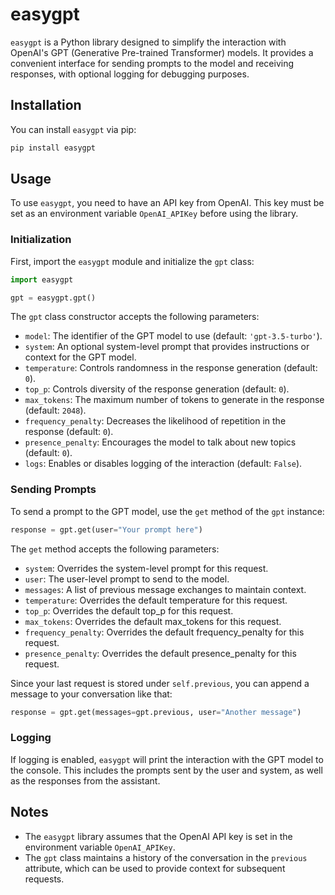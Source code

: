 # easygpt

`easygpt` is a Python library designed to simplify the interaction with OpenAI's GPT (Generative Pre-trained Transformer) models. It provides a convenient interface for sending prompts to the model and receiving responses, with optional logging for debugging purposes.

## Installation

You can install `easygpt` via pip:
```bash
pip install easygpt
```

## Usage

To use `easygpt`, you need to have an API key from OpenAI. This key must be set as an environment variable `OpenAI_APIKey` before using the library.

### Initialization

First, import the `easygpt` module and initialize the `gpt` class:

```python
import easygpt

gpt = easygpt.gpt()
```

The `gpt` class constructor accepts the following parameters:

- `model`: The identifier of the GPT model to use (default: `'gpt-3.5-turbo'`).
- `system`: An optional system-level prompt that provides instructions or context for the GPT model.
- `temperature`: Controls randomness in the response generation (default: `0`).
- `top_p`: Controls diversity of the response generation (default: `0`).
- `max_tokens`: The maximum number of tokens to generate in the response (default: `2048`).
- `frequency_penalty`: Decreases the likelihood of repetition in the response (default: `0`).
- `presence_penalty`: Encourages the model to talk about new topics (default: `0`).
- `logs`: Enables or disables logging of the interaction (default: `False`).

### Sending Prompts

To send a prompt to the GPT model, use the `get` method of the `gpt` instance:

```python
response = gpt.get(user="Your prompt here")
```

The `get` method accepts the following parameters:

- `system`: Overrides the system-level prompt for this request.
- `user`: The user-level prompt to send to the model.
- `messages`: A list of previous message exchanges to maintain context.
- `temperature`: Overrides the default temperature for this request.
- `top_p`: Overrides the default top_p for this request.
- `max_tokens`: Overrides the default max_tokens for this request.
- `frequency_penalty`: Overrides the default frequency_penalty for this request.
- `presence_penalty`: Overrides the default presence_penalty for this request.

Since your last request is stored under `self.previous`, you can append a message to your conversation like that:

```python
response = gpt.get(messages=gpt.previous, user="Another message")
```

### Logging

If logging is enabled, `easygpt` will print the interaction with the GPT model to the console. This includes the prompts sent by the user and system, as well as the responses from the assistant.

## Notes

- The `easygpt` library assumes that the OpenAI API key is set in the environment variable `OpenAI_APIKey`.
- The `gpt` class maintains a history of the conversation in the `previous` attribute, which can be used to provide context for subsequent requests.
